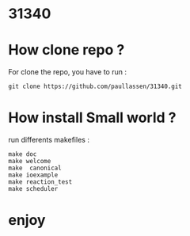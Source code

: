# 31340

# How clone repo ?

For clone the repo, you have to run : 

```git clone https://github.com/paullassen/31340.git```

# How install Small world ?


run differents makefiles : 

```
make doc
make welcome
make  canonical
make ioexample
make reaction_test
make scheduler 
```

# enjoy
